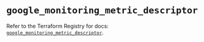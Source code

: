 # `google_monitoring_metric_descriptor`

Refer to the Terraform Registry for docs: [`google_monitoring_metric_descriptor`](https://registry.terraform.io/providers/hashicorp/google/6.42.0/docs/resources/monitoring_metric_descriptor).
